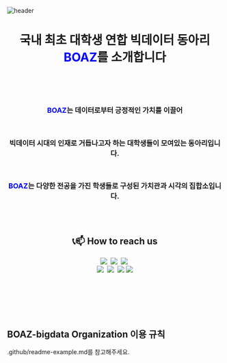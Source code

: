 
![header](https://capsule-render.vercel.app/api?type=waving&height=200&text=BOAZ&color=0:b4e5f5,100:2ba8e0&fontColor=FFFFFF)


<h1 align="center">국내 최초 대학생 연합 빅데이터 동아리 <span style="color:blue">BOAZ</span>를 소개합니다</h1>
</br></br></br>

<h3 align="center">
  
<span style="color:blue">BOAZ</span>는 데이터로부터 긍정적인 가치를 이끌어
  
</br>

빅데이터 시대의 인재로 거듭나고자 하는 대학생들이 모여있는 동아리입니다.

</br>

<span style="color:blue">BOAZ</span>는 다양한 전공을 가진 학생들로 구성된 가치관과 시각의 집합소입니다.

</h3>



</br></br>




<h2 align="center"><b>📞📫 How to reach us</b></h2>

<p align="center">
<a href="mailto:boaz.bigdata@gmail.com"> <img src="https://img.shields.io/badge/Gmail-d14836?style=flat-square&logo=Gmail&logoColor=white&link=mailto:boaz.bigdata@gmail.com"/></a>&nbsp 
<a href="https://www.facebook.com/BOAZbigdata"><img src="https://img.shields.io/badge/Facebook-1877F2?style=flat-square&logo=Facebook&logoColor=white"/></a>&nbsp 
<a href="https://instagram.com/boaz_bigdata"><img src="https://img.shields.io/badge/Instagram-E4405F?style=flat-square&logo=Instagram&logoColor=white"/></a>&nbsp 
<br/>
<a href="https://blog.naver.com/boazbigdata"><img src="https://img.shields.io/badge/Naver Blog-03C75A?style=flat-square&logo=Naver&logoColor=white"/></a>&nbsp 
<a href="https://public.tableau.com/app/profile/boaz.visualization#!/?newProfile=&activeTab=0"><img src="https://img.shields.io/badge/Tableau Public-E97627?style=flat-square&logo=Tableau&logoColor=white"/></a>&nbsp 
<a href="https://www.youtube.com/channel/UCSniI26A56n2QZ71opJtTUg"><img src="https://img.shields.io/badge/YouTube-FF0000?style=flat-square&logo=YouTube&logoColor=white"/></a>
<a href="https://www.slideshare.net/BOAZbigdata"><img src="https://img.shields.io/badge/Slide Share-E4637C?style=flat-square&logo=Slides&logoColor=white"/></a>

<br/><br/>
 
</p>

<br/><br/>

## BOAZ-bigdata Organization 이용 규칙

.github/readme-example.md를 참고해주세요.

<br/><br/>
<br/><br/>

<!-- 
[![Hits](https://hits.seeyoufarm.com/api/count/incr/badge.svg?url=https%3A%2F%2Fgithub.com%2FBOAZ-bigdata&count_bg=%2379C83D&title_bg=%23555555&icon=&icon_color=%23E7E7E7&title=hits&edge_flat=false)](https://hits.seeyoufarm.com)
  
 -->



